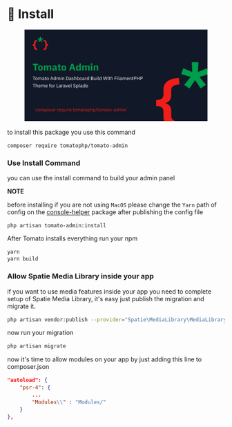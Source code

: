 # 🧠 Install

<figure><img src="../.gitbook/assets/screenshot (27).png" alt=""><figcaption></figcaption></figure>

to install this package you use this command

```
composer require tomatophp/tomato-admin
```

### Use Install Command

you can use the install command to build your admin panel

**NOTE**

before installing if you are not using `MacOS` please change the `Yarn` path of config on the [console-helper](../helpers/laravel-console-helpers.md) package after publishing the config file

```
php artisan tomato-admin:install
```

After Tomato installs everything run your npm

```
yarn
yarn build
```

### Allow Spatie Media Library inside your app

if you want to use media features inside your app you need to complete setup of Spatie Media Library, it's easy just publish the migration and migrate it.

```bash
php artisan vendor:publish --provider="Spatie\MediaLibrary\MediaLibraryServiceProvider"
```

now run your migration

```bash
php artisan migrate
```

now it's time to allow modules on your app by just adding this line to composer.json

```json
"autoload": {
    "psr-4": {
        ...
        "Modules\\" : "Modules/"
    }
},
```

